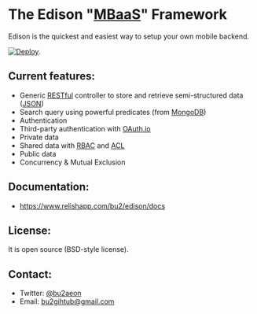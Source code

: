 The Edison "[MBaaS](http://en.wikipedia.org/wiki/Mobile_Backend_as_a_service)" Framework
========================================================================================

Edison is the quickest and easiest way to setup your own mobile backend.

[![Deploy](https://www.herokucdn.com/deploy/button.png)](https://heroku.com/deploy).

Current features:
-----------------
  * Generic [RESTful](http://en.wikipedia.org/wiki/Representational_state_transfer) controller to store and retrieve semi-structured data ([JSON](http://en.wikipedia.org/wiki/JSON))
  * Search query using powerful predicates (from [MongoDB](http://docs.mongodb.org/manual/reference/operator/query/))
  * Authentication
  * Third-party authentication with [OAuth.io](https://oauth.io/)
  * Private data
  * Shared data with [RBAC](http://en.wikipedia.org/wiki/Role-based_access_control) and [ACL](http://en.wikipedia.org/wiki/Access_control_list)
  * Public data
  * Concurrency & Mutual Exclusion

Documentation:
--------------
  * https://www.relishapp.com/bu2/edison/docs

License:
--------

It is open source (BSD-style license).

Contact:
--------

  * Twitter: [@bu2aeon](https://twitter.com/bu2aeon)
  * Email: bu2gihtub@gmail.com
